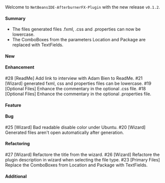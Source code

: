 Welcome to `NetBeansIDE-AfterburnerFX-Plugin` with the new release `v0.1.2`.



#### Summary
* The files generated files .fxml, .css and .properties can now be lowercase.
* The ComboBoxes from the parameters Location and Package are replaced with TextFields.



#### New



#### Enhancement
#28 [ReadMe] Add link to interview with Adam Bien to ReadMe.
#21 [Wizard] generated fxml, css and properties files can be lowercase.
#19 [Optional Files] Enhance the commentary in the optional .css file.
#18 [Optional Files] Enhance the commentary in the optional .properties file.



#### Feature



#### Bug
#25 [Wizard] Bad readable disable color under Ubuntu.
#20 [Wizard] Generated files aren't open automatically after generation.



#### Refactoring
#27 [Wizard] Refactore the title from the wizard.
#26 [Wizard] Refactore the plugin description in wizard when selecting the file type.
#23 [Primary Files] Replace the ComboBoxes from Location and Package with TextFields.



#### Additional



[//]: # (Issues which will be integrated in this release)
